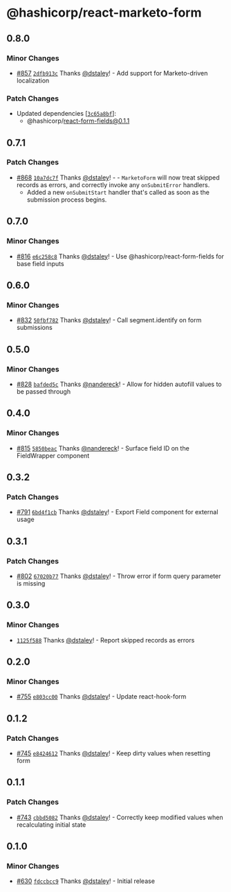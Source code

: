 # @hashicorp/react-marketo-form

## 0.8.0

### Minor Changes

- [#857](https://github.com/hashicorp/react-components/pull/857) [`2dfb913c`](https://github.com/hashicorp/react-components/commit/2dfb913cde43b4354183bbd04e65975aadd995e5) Thanks [@dstaley](https://github.com/dstaley)! - Add support for Marketo-driven localization

### Patch Changes

- Updated dependencies [[`3c65a8bf`](https://github.com/hashicorp/react-components/commit/3c65a8bf3a6699fe9fca4422f6ff04a26ffeefd4)]:
  - @hashicorp/react-form-fields@0.1.1

## 0.7.1

### Patch Changes

- [#868](https://github.com/hashicorp/react-components/pull/868) [`10a7dc7f`](https://github.com/hashicorp/react-components/commit/10a7dc7f92b55533a8a0c0c0216999695b165913) Thanks [@dstaley](https://github.com/dstaley)! - - `MarketoForm` will now treat skipped records as errors, and correctly invoke any `onSubmitError` handlers.
  - Added a new `onSubmitStart` handler that's called as soon as the submission process begins.

## 0.7.0

### Minor Changes

- [#816](https://github.com/hashicorp/react-components/pull/816) [`e6c258c8`](https://github.com/hashicorp/react-components/commit/e6c258c860adb36363827995cb89e54ea2b5f21e) Thanks [@dstaley](https://github.com/dstaley)! - Use @hashicorp/react-form-fields for base field inputs

## 0.6.0

### Minor Changes

- [#832](https://github.com/hashicorp/react-components/pull/832) [`50fbf782`](https://github.com/hashicorp/react-components/commit/50fbf782f2e0c7640f2d26e4f07f0fe477bad245) Thanks [@dstaley](https://github.com/dstaley)! - Call segment.identify on form submissions

## 0.5.0

### Minor Changes

- [#828](https://github.com/hashicorp/react-components/pull/828) [`bafded5c`](https://github.com/hashicorp/react-components/commit/bafded5c510546f1ea236e3455d7af8fb5060115) Thanks [@nandereck](https://github.com/nandereck)! - Allow for hidden autofill values to be passed through

## 0.4.0

### Minor Changes

- [#815](https://github.com/hashicorp/react-components/pull/815) [`5850beac`](https://github.com/hashicorp/react-components/commit/5850beac3128d64d2b9853f023640d33461672e2) Thanks [@nandereck](https://github.com/nandereck)! - Surface field ID on the FieldWrapper component

## 0.3.2

### Patch Changes

- [#791](https://github.com/hashicorp/react-components/pull/791) [`6bd4f1cb`](https://github.com/hashicorp/react-components/commit/6bd4f1cbf150b2f6238500004e00bd116c25a40a) Thanks [@dstaley](https://github.com/dstaley)! - Export Field component for external usage

## 0.3.1

### Patch Changes

- [#802](https://github.com/hashicorp/react-components/pull/802) [`67020b77`](https://github.com/hashicorp/react-components/commit/67020b77bccd38298078d3b5e1fa8757a81e09d8) Thanks [@dstaley](https://github.com/dstaley)! - Throw error if form query parameter is missing

## 0.3.0

### Minor Changes

- [`1125f588`](https://github.com/hashicorp/react-components/commit/1125f588137049b7c91b018342cc199da88d1e23) Thanks [@dstaley](https://github.com/dstaley)! - Report skipped records as errors

## 0.2.0

### Minor Changes

- [#755](https://github.com/hashicorp/react-components/pull/755) [`e803cc00`](https://github.com/hashicorp/react-components/commit/e803cc00d473a6570328473dfb760c5b52a8b3b2) Thanks [@dstaley](https://github.com/dstaley)! - Update react-hook-form

## 0.1.2

### Patch Changes

- [#745](https://github.com/hashicorp/react-components/pull/745) [`e8424612`](https://github.com/hashicorp/react-components/commit/e842461209fcebc5a940128dad1f0acaf8183780) Thanks [@dstaley](https://github.com/dstaley)! - Keep dirty values when resetting form

## 0.1.1

### Patch Changes

- [#743](https://github.com/hashicorp/react-components/pull/743) [`cbbd5082`](https://github.com/hashicorp/react-components/commit/cbbd508249da7b7bf737ccafc9cfe679686b9c18) Thanks [@dstaley](https://github.com/dstaley)! - Correctly keep modified values when recalculating initial state

## 0.1.0

### Minor Changes

- [#630](https://github.com/hashicorp/react-components/pull/630) [`fdccbcc9`](https://github.com/hashicorp/react-components/commit/fdccbcc99ed85aafbdc6af4442f482d6ce5820af) Thanks [@dstaley](https://github.com/dstaley)! - Initial release

